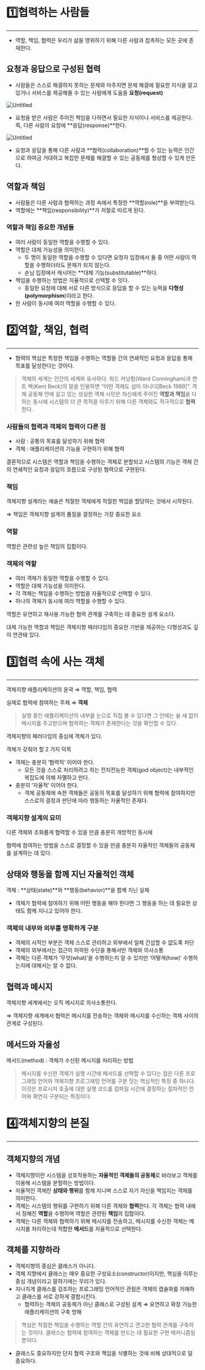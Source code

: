 # 1️⃣협력하는 사람들

---

- 역할, 책임, 협력은 우리가 삶을 영위하기 위해 다른 사람과 접촉하는 모든 곳에 존재한다.

## 요청과 응답으로 구성된 협력

- 사람들은 스스로 해결하지 못하는 문제와 마주치면 문제 해결에 필요한 지식을 알고 있거나 서비스를 제공해줄 수 있는 사람에게 도움을 **요청(request)**

![Untitled](https://s3.us-west-2.amazonaws.com/secure.notion-static.com/f8be46c4-0600-47eb-a615-5ddd630a11a3/Untitled.png?X-Amz-Algorithm=AWS4-HMAC-SHA256&X-Amz-Content-Sha256=UNSIGNED-PAYLOAD&X-Amz-Credential=AKIAT73L2G45EIPT3X45%2F20230220%2Fus-west-2%2Fs3%2Faws4_request&X-Amz-Date=20230220T231616Z&X-Amz-Expires=86400&X-Amz-Signature=d85283b8dc64f4ea53ba524c52809a4a7cf289604af102d0c70c4b678d1e4d58&X-Amz-SignedHeaders=host&response-content-disposition=filename%3D%22Untitled.png%22&x-id=GetObject)

- 요청을 받은 사람은 주어진 책임을 다하면서 필요한 지식이나 서비스를 제공한다.
  즉, 다른 사람의 요청에 **응답(response)**한다.

![Untitled](https://s3.us-west-2.amazonaws.com/secure.notion-static.com/60b67e78-675e-41d9-aed2-240c744271ab/Untitled.png?X-Amz-Algorithm=AWS4-HMAC-SHA256&X-Amz-Content-Sha256=UNSIGNED-PAYLOAD&X-Amz-Credential=AKIAT73L2G45EIPT3X45%2F20230220%2Fus-west-2%2Fs3%2Faws4_request&X-Amz-Date=20230220T231639Z&X-Amz-Expires=86400&X-Amz-Signature=9277c64386227a398020d7bce048af35a06fd00f4c00816152a164e24880e146&X-Amz-SignedHeaders=host&response-content-disposition=filename%3D%22Untitled.png%22&x-id=GetObject)

- 요청과 응답을 통해 다른 사람과 **협력(collaboration)**할 수 있는 능력은 인간으로 하여금 거대하고 복잡한 문제를 해결할 수 있는 공동체를 형성할 수 있게 만든다.

## 역할과 책임

- 사람들은 다른 사람과 협력하는 과정 속에서 특정한 **역할(role)**을 부여받는다.
- 역할에는 **책임(responsibility)**가 저절로 따르게 된다.

### 역할과 책임 중요한 개념들

- 여러 사람이 동일한 역할을 수행할 수 있다.
- 역할은 대체 가능성을 의미한다.
    - 두 명이 동일한 역할을 수행할 수 있다면 요청자 입장에서 둘 중 어떤 사람이 역할을 수행하더라도 문제가 되지 않는다.
    - 손님 입장에서 캐시어는 **대체 기능(substitutable)**하다.
- 책임을 수행하는 방법은 자율적으로 선택할 수 잇다.
    - 동일한 요청에 대해 서로 다른 방식으로 응답을 할 수 있는 능력을 **다형성(polymorphism**)이라고 한다.
- 한 사람이 동시에 여러 역할을 수행할 수 있다.

# 2️⃣역할, 책임, 협력

---

- 협력의 핵심은 특정한 책임을 수행하는 역할들 간의 연쇄적인 요청과 응답을 통해 목표를 달성한다는 것이다.

> 객체의 세계는 인간의 세계와 유사하다. 워드 커닝험(Ward Conningham)과 켄트 벡(Kent Beck)의 말을 인용하면 “어떤 객체도 섬이 아니다[Beck 1989]”. 객체 공동체 안에 살고 있는 성실한 객체 시민은 자신에게 주어진 **역할과 책임**을 다하는 동시에 시스템의 더 큰 목적을 이루기 위해 다른 객체와도 적극적으로 **협력**한다.
>

### 사람들의 협력과 객체의 협력이 다른 점

- 사람 : 공통의 목표를 달성하기 위해 협력
- 객체 : 애플리케이션의 기능을 구현하기 위해 협력

결론적으로 시스템은 역할과 책임을 수행하는 객체로 분할되고
시스템의 기능은 객체 간의 연쇄적인 요청과 응답의 흐름으로 구성된 협력으로 구현된다.

### 책임

객체지향 설계라는 예술은 적절한 객체에게 적절한 책임을 할당하는 것에서 시작된다.

⇒ 책임은 객체지향 설계의 품질을 결정하는 가장 중요한 요소

### 역할

역할은 관련성 높은 책임의 집합이다.

### 객체의 역할

- 여러 객체가 동일한 역할을 수행할 수 있다.
- 역할은 대체 가능성을 의미한다.
- 각 객체는 책임을 수행하는 방법을 자율적으로 선택할 수 있다.
- 하나의 객체가 동시에 여러 역할을 수행할 수 있다.

역할은 유연하고 재사용 가능한 협력 관계를 구축하는 데 중요한 설계 요소다.

대체 가능한 역할과 책임은 객체지향 패러다임의 중요한 기반을 제공하는 다형성과도 깊이 연관돼 있다.

# 3️⃣협력 속에 사는 객체

---

객체지향 애플리케이션의 윤곽 ⇒ 역할, 책임, 협력

실제로 협력에 참여하는 주체 ⇒ **객체**

> 실행 중인 애플리케이션의 내부를 눈으로 직접 볼 수 있다면
그 안에는 쉴 새 없이 메시지를 주고받으며 협력하는 객체가 존재한다는 것을 확인할 수 있다.
>

객체지향의 패러다임의 중심에 객체가 있다.

객체가 갖춰야 할 2 가지 덕목

- 객체는 충분히 ‘협력적’ 이어야 한다.
    - 모든 것을 스스로 처리하려고 하는 전지전능한 객체(god object)는 내부적인 복잡도에 의해 자멸하고 만다.
- 충분히 ‘자율적’ 이어야 한다.
    - 객체 공동체에 속한 객체들은 공동의 목표를 달성하기 위해 협력에 참여하지만
      스스로의 결정과 판단에 따라 행동하는 자율적인 존재다.

### 객체지향 설계의 묘미

다른 객체와 조화롭게 협력할 수 있을 만큼 충분히 개방적인 동시에

협력에 참여하는 방법을 스스로 결정할 수 있을 만큼 충분히 자율적인 객체들의 공동체를 설계하는 데 있다.

## 상태와 행동을 함께 지닌 자율적인 객체

객체 : **상태(state)**와 **행동(behavior)**을 함께 지닌 실체

- 객체가 협력에 참여하기 위해 어떤 행동을 해야 한다면
  그 행동을 하는 데 필요한 상태도 함께 지니고 있어야 한다.

### 객체의 내부와 외부를 명확하게 구분

- 객체의 사적인 부분은 객체 스스로 관리하고 외부에서 일체 간섭할 수 없도록 차단
- 객체의 외부에서는 접근이 허락된 수단을 통해서만 객체와 의사소통
- 객체는 다른 객체가 ‘무엇(what)’을 수행하는지 알 수 있지만 ‘어떻게(how)’ 수행하는지에 대해서는 알 수 없다.

## 협력과 메시지

객체지향 세계에서는 오직 메시지로 의사소통한다.

⇒ 객체지향 세계에서 협력은 메시지를 전송하는 객체와 메시지를 수신하는 객체 사이의 관계로 구성된다.

## 메서드와 자율성

메서드(method) : 객체가 수신된 메시지를 처리하는 방법

> 메시지를 수신한 객체가 실행 시간에 메서드를 선택할 수 있다는 점은
다른 프로그래밍 언어와 객체지향 프로그래밍 언어를 구분 짓는 핵심적인 특징 중 하나다.
이것은 프로시저 호출에 대한 실행 코드를 컴파일 시간에 결정하는 절차적인 언어와
확연히 구분되는 특징이다.
>

# 4️⃣객체지향의 본질

---

## 객체지향의 개념

- 객체지향이란 시스템을 상호작용하는 **자율적인 객체들의 공동체**로 바라보고 객체를 이용해 시스템을 분할하는 방법이다.
- 자율적인 객체란 **상태와 행위**를 함께 지니며 스스로 자기 자신을 책임지는 객체를 의미한다.
- 객체는 시스템의 행위를 구현하기 위해 다른 객체와 **협력**한다. 각 객체는 협력 내에서 정해진 **역할**을 수행하며 역할은 관련된 **책임**의 집합이다.
- 객체는 다른 객체와 협력하기 위해 메시지를 전송하고, 메시지를 수신한 객체는 메시지를 처리하는데 적합한 **메서드**를 자율적으로 선택한다.

## 객체를 지향하라

- 객체지향의 중심은 클래스가 아니다.
- 객체 지향에서 클래스는 매우 중요한 구성요소(constructor)이지만,
  핵심을 이루는 중심 개념이라고 말하기에는 무리가 있다.
- 지나치게 클래스를 강조하는 프로그래밍 언어적인 관점은 객체의 캡슐화를 저해하고
  클래스를 서로 강하게 결합시킨다.
    - 협력하는 객체의 공동체가 아닌 클래스로 구성된 설계
      ⇒ 유연하고 확장 가능한 애플리케이션의 구축 방해

> 핵심은 적절한 책임을 수행하는 역할 간의 유연하고 견고한 협력 관계를 구축하는 것이다.
클래스는 협력에 참여하는 객체를 만드는 데 필요한 구현 메커니즘일 뿐이다.
>
- 클래스도 중요하지만 단지 협력 구조와 책임을 식별하는 것에 비해 상대적으로 덜 중요하다.